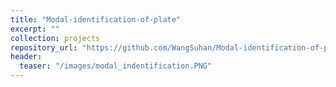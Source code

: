 ```yaml
---
title: "Modal-identification-of-plate"
excerpt: ""
collection: projects
repository_url: "https://github.com/WangSuhan/Modal-identification-of-plate"  
header:
  teaser: "/images/modal_indentification.PNG"  
---
```

